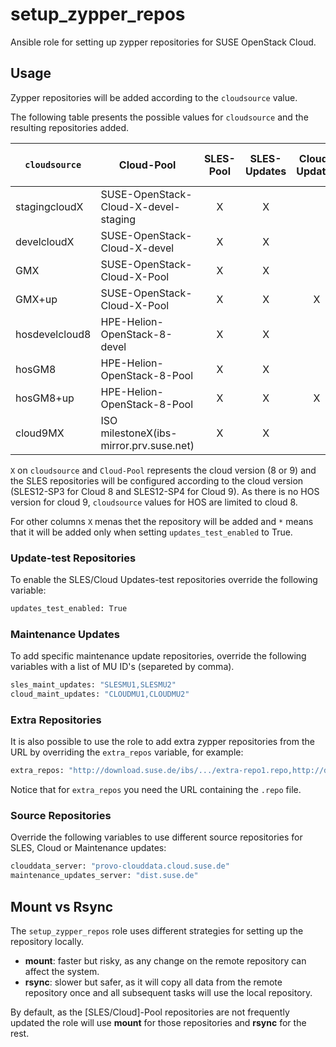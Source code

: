 # setup_zypper_repos

Ansible role for setting up zypper repositories for SUSE OpenStack Cloud.

## Usage

Zypper repositories will be added according to the `cloudsource` value.

The following table presents the possible values for `cloudsource` and the
resulting repositories added.

| `cloudsource`  | Cloud-Pool                             | SLES-Pool | SLES-Updates | Cloud-Updates | SLES-Updates-test         | Cloud-Updates-test        |
| -------------- | ---------------------------------------|:---------:|:------------:|:-------------:|:-------------------------:|:-------------------------:|
| stagingcloudX  | SUSE-OpenStack-Cloud-X-devel-staging   | X         | X            |               | *                         |                           |
| develcloudX    | SUSE-OpenStack-Cloud-X-devel           | X         | X            |               | *                         |                           |
| GMX            | SUSE-OpenStack-Cloud-X-Pool            | X         | X            |               | *                         | *                         |
| GMX+up         | SUSE-OpenStack-Cloud-X-Pool            | X         | X            | X             | *                         | *                         |
| hosdevelcloud8 | HPE-Helion-OpenStack-8-devel           | X         | X            |               | *                         |                           |
| hosGM8         | HPE-Helion-OpenStack-8-Pool            | X         | X            |               | *                         | *                         |
| hosGM8+up      | HPE-Helion-OpenStack-8-Pool            | X         | X            | X             | *                         | *                         |
| cloud9MX       | ISO milestoneX(ibs-mirror.prv.suse.net)| X         | X            |               | *                         | *                         |

`X` on `cloudsource` and `Cloud-Pool` represents the cloud version (8 or 9) and
the SLES repositories will be configured according to the cloud version
(SLES12-SP3 for Cloud 8 and SLES12-SP4 for Cloud 9).
As there is no HOS version for cloud 9, `cloudsource` values for HOS are limited
to cloud 8.

For other columns `X` menas thet the repository will be added and `*` means that
it will be added only when setting `updates_test_enabled` to True.

### Update-test Repositories

To enable the SLES/Cloud Updates-test repositories override the following
variable:

```sh
updates_test_enabled: True
```

### Maintenance Updates

To add specific maintenance update repositories, override the following
variables with a list of MU ID's (separeted by comma).

```sh
sles_maint_updates: "SLESMU1,SLESMU2"
cloud_maint_updates: "CLOUDMU1,CLOUDMU2"
```

### Extra Repositories

It is also possible to use the role to add extra zypper repositories from the
URL by overriding the `extra_repos` variable, for example:

```sh
extra_repos: "http://download.suse.de/ibs/.../extra-repo1.repo,http://download.suse.de/ibs/.../extra-repo2.repo"
```

Notice that for `extra_repos` you need the URL containing the `.repo` file.

### Source Repositories

Override the following variables to use different source repositories for
SLES, Cloud or Maintenance updates:

```sh
clouddata_server: "provo-clouddata.cloud.suse.de"
maintenance_updates_server: "dist.suse.de"
```

## Mount vs Rsync

The `setup_zypper_repos` role uses different strategies for setting up the
repository locally.

  - **mount**: faster but risky, as any change on the remote repository can affect
  the system.
  - **rsync**: slower but safer, as it will copy all data from the remote
  repository once and all subsequent tasks will use the local repository.


By default, as the [SLES/Cloud]-Pool repositories are not frequently updated
the role will use **mount** for those repositories and **rsync** for the rest.
